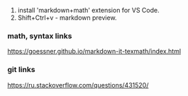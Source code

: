 1. install 'markdown+math' extension for VS Code.
2. Shift+Ctrl+v - markdown preview.

### math, syntax links  
https://goessner.github.io/markdown-it-texmath/index.html  


### git links  
https://ru.stackoverflow.com/questions/431520/  

